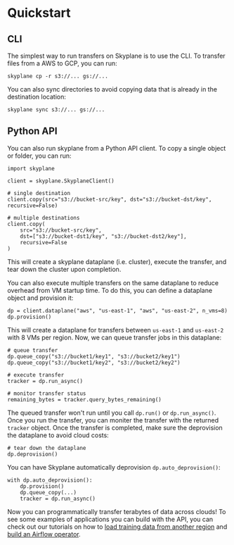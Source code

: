 # Quickstart 

## CLI 
The simplest way to run transfers on Skyplane is to use the CLI. To transfer files from a AWS to GCP, you can run: 
```
skyplane cp -r s3://... gs://...
```
You can also sync directories to avoid copying data that is already in the destination location: 
```
skyplane sync s3://... gs://...
```


## Python API 
You can also run skyplane from a Python API client. To copy a single object or folder, you can run: 
```
import skyplane

client = skyplane.SkyplaneClient()

# single destination 
client.copy(src="s3://bucket-src/key", dst="s3://bucket-dst/key", recursive=False)

# multiple destinations
client.copy(
    src="s3://bucket-src/key", 
    dst=["s3://bucket-dst1/key", "s3://bucket-dst2/key"], 
    recursive=False
)
```
This will create a skyplane dataplane (i.e. cluster), execute the transfer, and tear down the cluster upon completion. 

You can also execute multiple transfers on the same dataplane to reduce overhead from VM startup time. To do this, you can define a dataplane object and provision it: 
```
dp = client.dataplane("aws", "us-east-1", "aws", "us-east-2", n_vms=8)
dp.provision()
```
This will create a dataplane for transfers between `us-east-1` and `us-east-2` with 8 VMs per region. Now, we can queue transfer jobs in this dataplane: 
```
# queue transfer 
dp.queue_copy("s3://bucket1/key1", "s3://bucket2/key1")
dp.queue_copy("s3://bucket1/key2", "s3://bucket2/key2")

# execute transfer
tracker = dp.run_async()

# monitor transfer status
remaining_bytes = tracker.query_bytes_remaining()
```
The queued transfer won't run until you call `dp.run()` or `dp.run_async()`. Once you run the transfer, you can moniter the transfer with the returned `tracker` object. Once the transfer is completed, make sure the deprovision the dataplane to avoid cloud costs: 
```
# tear down the dataplane 
dp.deprovision() 
```
You can have Skyplane automatically deprovision `dp.auto_deprovision()`:  
```
with dp.auto_deprovision():
    dp.provision()
    dp.queue_copy(...)
    tracker = dp.run_async()
```
Now you can programmatically transfer terabytes of data across clouds! To see some examples of applications you can build with the API, you can check out our tutorials on how to [load training data from another region](tutorial_dataloader.md) and [build an Airflow operator](tutorial_airflow.md).



